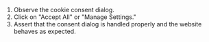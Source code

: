 1. Observe the cookie consent dialog.
2. Click on "Accept All" or "Manage Settings."
3. Assert that the consent dialog is handled properly and the website behaves as expected.